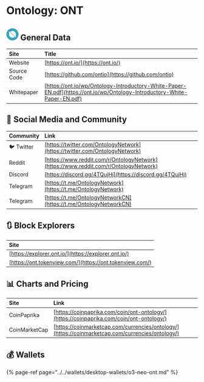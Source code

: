 # Ontology: ONT

## ![](../../.gitbook/assets/ont.png) General Data

| Site | Title |
| :--- | :--- |
| Website | [https://ont.io/](https://ont.io/) |
| Source Code | [https://github.com/ontio](https://github.com/ontio) |
| Whitepaper | [https://ont.io/wp/Ontology-Introductory-White-Paper-EN.pdf](https://ont.io/wp/Ontology-Introductory-White-Paper-EN.pdf) |

## 🙋 Social Media and Community

| Community | Link |
| :--- | :--- |
| 🐦 Twitter | [https://twitter.com/OntologyNetwork](https://twitter.com/OntologyNetwork) |
| Reddit | [https://www.reddit.com/r/OntologyNetwork](https://www.reddit.com/r/OntologyNetwork) |
| Discord | [https://discord.gg/4TQujHj](https://discord.gg/4TQujHj) |
| Telegram | [https://t.me/OntologyNetwork](https://t.me/OntologyNetwork) |
| Telegram | [https://t.me/OntologyNetworkCN](https://t.me/OntologyNetworkCN) |

## 🔃 Block Explorers

| Site |
| :--- |
| [https://explorer.ont.io/](https://explorer.ont.io/) |
| [https://ont.tokenview.com/](https://ont.tokenview.com/) |

## 📊 Charts and Pricing

| Site | Link |
| :--- | :--- |
| CoinPaprika | [https://coinpaprika.com/coin/ont-ontology/](https://coinpaprika.com/coin/ont-ontology/) |
| CoinMarketCap | [https://coinmarketcap.com/currencies/ontology/](https://coinmarketcap.com/currencies/ontology/) |

## 💰 Wallets

{% page-ref page="../../wallets/desktop-wallets/o3-neo-ont.md" %}

